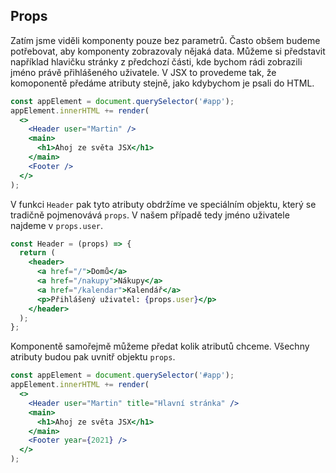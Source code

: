## Props

Zatím jsme viděli komponenty pouze bez parametrů. Často obšem budeme potřebovat, aby komponenty zobrazovaly nějaká data. Můžeme si představit například hlavičku stránky z předchozí části, kde bychom rádi zobrazili jméno právě přihlášeného uživatele. V JSX to provedeme tak, že komoponentě předáme atributy stejně, jako kdybychom je psali do HTML.

```jsx
const appElement = document.querySelector('#app');
appElement.innerHTML += render(
  <>
    <Header user="Martin" />
    <main>
      <h1>Ahoj ze světa JSX</h1>
    </main>
    <Footer />
  </>
);
```

V funkci `Header` pak tyto atributy obdržíme ve speciálním objektu, který se tradičně pojmenovává `props`. V našem případě tedy jméno uživatele najdeme v  `props.user`.

```jsx
const Header = (props) => {
  return (
    <header>
      <a href="/">Domů</a>
      <a href="/nakupy">Nákupy</a>
      <a href="/kalendar">Kalendář</a>
      <p>Přihlášený uživatel: {props.user}</p>
    </header>
  );
};
```

Komponentě samořejmě můžeme předat kolik atributů chceme. Všechny atributy budou pak uvnitř objektu `props`.

```jsx
const appElement = document.querySelector('#app');
appElement.innerHTML += render(
  <>
    <Header user="Martin" title="Hlavní stránka" />
    <main>
      <h1>Ahoj ze světa JSX</h1>
    </main>
    <Footer year={2021} />
  </>
);
```
